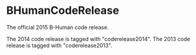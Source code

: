 BHumanCodeRelease
=================

The official 2015 B-Human code release.

The 2014 code release is tagged with "coderelease2014".
The 2013 code release is tagged with "coderelease2013".
